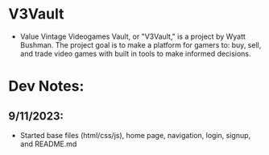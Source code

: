 # V3Vault

- Value Vintage Videogames Vault, or "V3Vault," is a project by Wyatt Bushman. The project goal is to make a platform for gamers to: buy, sell, and trade video games with built in tools to make informed decisions.

# Dev Notes:

## 9/11/2023:

- Started base files (html/css/js), home page, navigation, login, signup, and README.md
